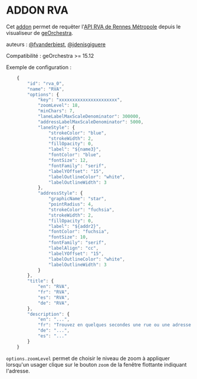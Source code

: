 ADDON RVA
==========

Cet [addon](https://github.com/georchestra/georchestra/blob/15.12/mapfishapp/src/main/webapp/app/addons/README.md) permet de requêter l'[API RVA de Rennes Métropole](http://rva.data.rennes-metropole.fr/) depuis le visualiseur de [geOrchestra](http://www.georchestra.org/).

auteurs : [@fvanderbiest](https://github.com/fvanderbiest/), [@jdenisgiguere](https://github.com/jdenisgiguere/)

Compatibilité : geOrchestra >= 15.12

Exemple de configuration :

```js
    {
        "id": "rva_0",
        "name": "RVA",
        "options": {
            "key": "xxxxxxxxxxxxxxxxxxxxxx",
            "zoomLevel": 18,
            "minChars": 7,
            "laneLabelMaxScaleDenominator": 300000,
            "addressLabelMaxScaleDenominator": 5000,
            "laneStyle": {
                "strokeColor": "blue",
                "strokeWidth": 2,
                "fillOpacity": 0,
                "label": "${name3}",
                "fontColor": "blue",
                "fontSize": 12,
                "fontFamily": "serif",
                "labelYOffset": "15",
                "labelOutlineColor": "white",
                "labelOutlineWidth": 3
            },
            "addressStyle": {
                "graphicName": "star",
                "pointRadius": 4,
                "strokeColor": "fuchsia",
                "strokeWidth": 2,
                "fillOpacity": 0,
                "label": "${addr2}",
                "fontColor": "fuchsia",
                "fontSize": 10,
                "fontFamily": "serif",
                "labelAlign": "cc",
                "labelYOffset": "15",
                "labelOutlineColor": "white",
                "labelOutlineWidth": 3
            }
        },
        "title": {
            "en": "RVA",
            "fr": "RVA",
            "es": "RVA",
            "de": "RVA",
        },
        "description": {
            "en": "...",
            "fr": "Trouvez en quelques secondes une rue ou une adresse avec l'API RVA de Rennes Métropole",
            "de": "...",
            "es": "..."
        }
    }
```

`options.zoomLevel` permet de choisir le niveau de zoom à appliquer lorsqu'un usager clique sur le bouton `zoom` de
la fenêtre flottante indiquant l'adresse.
